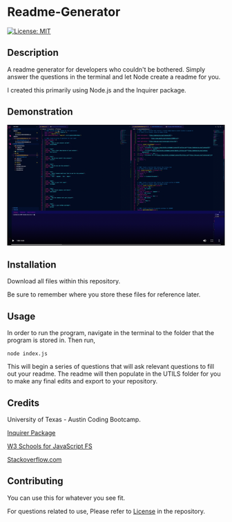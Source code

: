 # Readme-Generator

[![License: MIT](https://img.shields.io/badge/License-MIT-yellow.svg)](https://opensource.org/licenses/MIT)

## Description
A readme generator for developers who couldn't be bothered. Simply answer the questions in the terminal and let Node create a readme for you.

I created this primarily using Node.js and the Inquirer package. 


## Demonstration
[![Readme Generator Demo](./utils/videos/readme-demo.png)](https://drive.google.com/file/d/175azuYCe_kj2VfntypkszTIRsRzcaaRO/view "Readme Generator Demo")

## Installation
Download all files within this repository. 

Be sure to remember where you store these files for reference later.

## Usage
In order to run the program, navigate in the terminal to the folder that the program is stored in. Then run, 

    node index.js

This will begin a series of questions that will ask relevant questions to fill out your readme. The readme will then 
populate in the UTILS folder for you to make any final edits and export to your repository.

## Credits

University of Texas - Austin Coding Bootcamp.

[Inquirer Package](https://www.npmjs.com/package/inquirer)

[W3 Schools for JavaScript FS](https://www.w3schools.com/nodejs/nodejs_filesystem.asp)

[Stackoverflow.com]('https://stackoverflow.com)

## Contributing

You can use this for whatever you see fit.

For questions related to use, Please refer to [License](./LICENSE) in the repository.